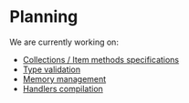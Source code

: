 # Planning

We are currently working on:
 - [Collections / Item methods specifications](recipes/collections.md)
 - [Type validation](typing/README.md)
 - [Memory management](memory/README.md)
 - [Handlers compilation](compilation/handlers.md)

